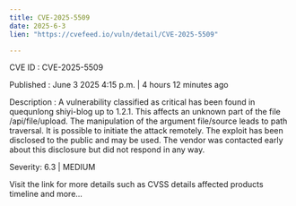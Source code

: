 ```yaml
---
title: CVE-2025-5509
date: 2025-6-3
lien: "https://cvefeed.io/vuln/detail/CVE-2025-5509"

---
```


CVE ID : CVE-2025-5509

Published :  June 3
2025
4:15 p.m. | 4 hours
12 minutes ago

Description : A vulnerability classified as critical has been found in quequnlong shiyi-blog up to 1.2.1. This affects an unknown part of the file /api/file/upload. The manipulation of the argument file/source leads to path traversal. It is possible to initiate the attack remotely. The exploit has been disclosed to the public and may be used. The vendor was contacted early about this disclosure but did not respond in any way.

Severity: 6.3 | MEDIUM

Visit the link for more details
such as CVSS details
affected products
timeline
and more...
